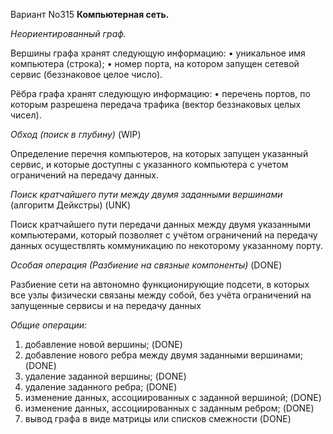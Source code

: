 Вариант No315 
__Компьютерная сеть.__

_Неориентированный граф._

Вершины графа хранят следующую информацию:
• уникальное имя компьютера (строка);
• номер порта, на котором запущен сетевой сервис (беззнаковое целое число).

Рёбра графа хранят следующую информацию:
• перечень портов, по которым разрешена передача трафика (вектор беззнаковых целых чисел).


_Обход (поиск в глубину)_ 
(WIP)

Определение перечня компьютеров, на которых запущен указанный сервис, 
и которые доступны с указанного компьютера 
c учетом ограничений на передачу данных.

_Поиск кратчайшего пути между двумя заданными вершинами_ (алгоритм Дейкстры)
(UNK)

Поиск кратчайшего пути передачи данных 
между двумя указанными компьютерами, 
который позволяет с учётом ограничений на передачу данных 
осуществлять коммуникацию по некоторому указанному порту.

_Особая операция (Разбиение на связные компоненты)_ 
(DONE)

Разбиение сети на автономно функционирующие подсети, 
в которых все узлы физически связаны между собой, 
без учёта ограничений на запущенные сервисы и на передачу данных 



_Общие операции:_

1. добавление новой вершины;                                    (DONE)
2. добавление нового ребра между двумя заданными вершинами;     (DONE)
3. удаление заданной вершины;                                   (DONE)
4. удаление заданного ребра;                                    (DONE)
5. изменение данных, ассоциированных с заданной вершиной;       (DONE)
6. изменение данных, ассоциированных с заданным ребром;         (DONE)
7. вывод графа в виде матрицы или списков смежности             (DONE)
